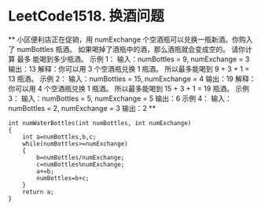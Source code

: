 # LeetCode1518. 换酒问题
**
小区便利店正在促销，用 numExchange 个空酒瓶可以兑换一瓶新酒。你购入了 numBottles 瓶酒。
如果喝掉了酒瓶中的酒，那么酒瓶就会变成空的。
请你计算 最多 能喝到多少瓶酒。
示例 1：
输入：numBottles = 9, numExchange = 3
输出：13
解释：你可以用 3 个空酒瓶兑换 1 瓶酒。
所以最多能喝到 9 + 3 + 1 = 13 瓶酒。
示例 2：
输入：numBottles = 15, numExchange = 4
输出：19
解释：你可以用 4 个空酒瓶兑换 1 瓶酒。
所以最多能喝到 15 + 3 + 1 = 19 瓶酒。
示例 3：
输入：numBottles = 5, numExchange = 5
输出：6
示例 4：
输入：numBottles = 2, numExchange = 3
输出：2
**

```
int numWaterBottles(int numBottles, int numExchange)
{
	int a=numBottles,b,c;
	while(numBottles>=numExchange)
	{
		b=numBottles/numExchange;
		c=numBottles%numExchange;
		a+=b;
		numBottles=b+c;
	}
	return a;
}

```